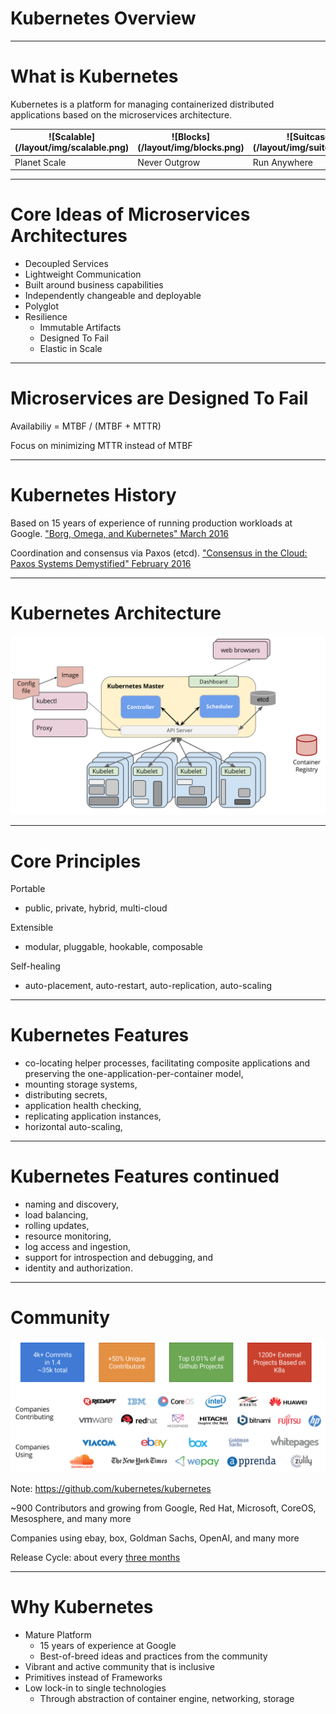 # Kubernetes Overview

---

# What is Kubernetes

Kubernetes is a platform for managing containerized distributed applications based on the microservices architecture.

<table class="centered no-borders">
  <thead>
  <tr>
  <th>![Scalable](/layout/img/scalable.png)</th>
  <th>![Blocks](/layout/img/blocks.png)</th>
  <th>![Suitcase](/layout/img/suitcase.png)</th>
  </tr>
  </thead>
  <tbody>
  <tr>
    <td>Planet Scale</td>
    <td>Never Outgrow</td>
    <td>Run Anywhere</td>
  </tr>
  </tbody>
</table>

---

# Core Ideas of Microservices Architectures

- Decoupled Services
- Lightweight Communication
- Built around business capabilities
- Independently changeable and deployable
- Polyglot
- Resilience
  - Immutable Artifacts
  - Designed To Fail
  - Elastic in Scale

---

# Microservices are Designed To Fail

Availabiliy = MTBF / (MTBF + MTTR)

Focus on minimizing MTTR instead of MTBF

---

# Kubernetes History

Based on 15 years of experience of running production workloads at Google.
["Borg, Omega, and Kubernetes" March 2016](http://queue.acm.org/detail.cfm?id=2898444)<!-- .element: class="small block" -->

Coordination and consensus via Paxos (etcd).
["Consensus in the Cloud: Paxos Systems Demystified" February 2016](https://www.cse.buffalo.edu/tech-reports/2016-02.pdf)<!-- .element: class="small block" -->

---

# Kubernetes Architecture

![Kubernetes Architecture](/layout/img/architecture.png)

---

# Core Principles

Portable
- public, private, hybrid, multi-cloud

Extensible
- modular, pluggable, hookable, composable

Self-healing
- auto-placement, auto-restart, auto-replication, auto-scaling

---

# Kubernetes Features

- co-locating helper processes, facilitating composite applications and preserving the one-application-per-container model,
- mounting storage systems,
- distributing secrets,
- application health checking,
- replicating application instances,
- horizontal auto-scaling,

---

# Kubernetes Features continued

- naming and discovery,
- load balancing,
- rolling updates,
- resource monitoring,
- log access and ingestion,
- support for introspection and debugging, and
- identity and authorization.

---

# Community

![Kubernetes Community](/layout/img/community.png)

Note:
https://github.com/kubernetes/kubernetes

~900 Contributors and growing
from Google, Red Hat, Microsoft, CoreOS, Mesosphere, and many more

Companies using
ebay, box, Goldman Sachs, OpenAI, and many more

Release Cycle: about every [three months](https://github.com/kubernetes/features/blob/master/release-1.5/release-1.5.md)

---

# Why Kubernetes

- Mature Platform
  - 15 years of experience at Google
  - Best-of-breed ideas and practices from the community
- Vibrant and active community that is inclusive
- Primitives instead of Frameworks
- Low lock-in to single technologies
  - Through abstraction of container engine, networking, storage